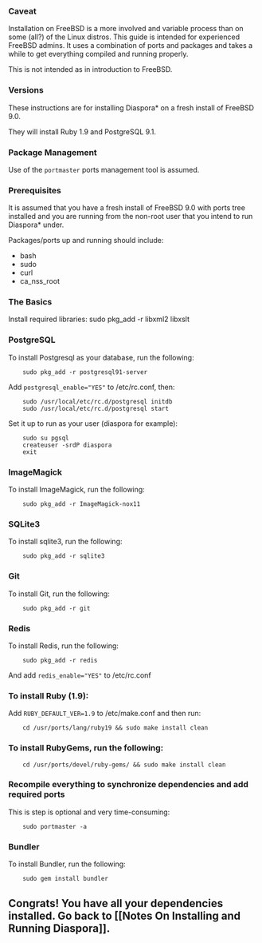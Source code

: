 ### Caveat

Installation on FreeBSD is a more involved and variable process than on some (all?) of the Linux distros.  This guide is intended for experienced FreeBSD admins. It uses a combination of ports and packages and takes a while to get everything compiled and running properly.

This is not intended as in introduction to FreeBSD.

### Versions

These instructions are for installing Diaspora* on a fresh install of FreeBSD 9.0.

They will install Ruby 1.9 and PostgreSQL 9.1.

### Package Management

Use of the `portmaster` ports management tool is assumed.

### Prerequisites

It is assumed that you have a fresh install of FreeBSD 9.0 with ports tree installed and you are running from the non-root user that you intend to run Diaspora* under.  

Packages/ports up and running should include:
* bash
* sudo
* curl
* ca_nss_root

### The Basics

Install required libraries:
        sudo pkg_add -r libxml2 libxslt


### PostgreSQL 

To install Postgresql as your database, run the following:

        sudo pkg_add -r postgresql91-server
 
Add `postgresql_enable="YES"` to /etc/rc.conf, then:

        sudo /usr/local/etc/rc.d/postgresql initdb
        sudo /usr/local/etc/rc.d/postgresql start
    
Set it up to run as your user (diaspora for example):

        sudo su pgsql
        createuser -srdP diaspora
        exit

### ImageMagick

To install ImageMagick, run the following:

        sudo pkg_add -r ImageMagick-nox11

### SQLite3

To install sqlite3, run the following:

        sudo pkg_add -r sqlite3

### Git

To install Git, run the following:

        sudo pkg_add -r git

### Redis

To install Redis, run the following:

        sudo pkg_add -r redis

And add `redis_enable="YES"` to /etc/rc.conf


### To install Ruby (1.9):

Add `RUBY_DEFAULT_VER=1.9` to /etc/make.conf and then run:

        cd /usr/ports/lang/ruby19 && sudo make install clean
      
### To install RubyGems, run the following:

        cd /usr/ports/devel/ruby-gems/ && sudo make install clean
    
### Recompile everything to synchronize dependencies and add required ports

This is step is optional and very time-consuming:

        sudo portmaster -a
    
### Bundler

To install Bundler, run the following:

        sudo gem install bundler 

## Congrats! You have all your dependencies installed. Go back to [[Notes On Installing and Running Diaspora]].
